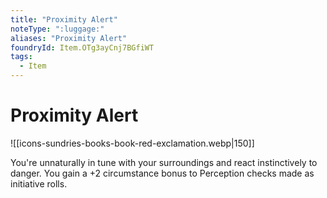 ```yaml
---
title: "Proximity Alert"
noteType: ":luggage:"
aliases: "Proximity Alert"
foundryId: Item.OTg3ayCnj7BGfiWT
tags:
  - Item
---
```


# Proximity Alert
![[icons-sundries-books-book-red-exclamation.webp|150]]

You're unnaturally in tune with your surroundings and react instinctively to danger. You gain a +2 circumstance bonus to Perception checks made as initiative rolls.
